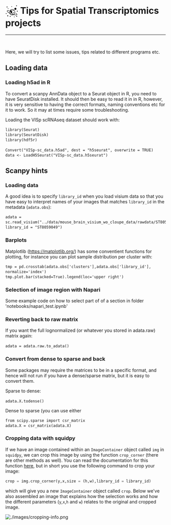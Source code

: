 # <img border="0" src="../logos/spatial_transcriptomics.png" width="40" height="40" style="vertical-align:middle;"> Tips for Spatial Transcriptomics projects
***

<br/>

Here, we will try to list some issues, tips related to different programs etc.


## Loading data

### Loading h5ad in R

To convert a scanpy AnnData object to a Seurat object in R, you need to have SeuratDisk installed. It should then be easy to read it in in R, however, it is very sensitive to having the correct formats, naming conventions etc for it to work. So it may at times require some troubleshooting.

Loading the VISp scRNAseq dataset should work with:

```
library(Seurat)
library(SeuratDisk)
library(hdf5r)

Convert("VISp-sc_data.h5ad", dest = "h5seurat", overwrite = TRUE)
data <- LoadH5Seurat("VISp-sc_data.h5seurat")

```



## Scanpy hints

### Loading data

A good idea is to specify `library_id` when you load visium data so that you have easy to interpret names of your images that matches `library_id` in the metadata (`adata.obs`):

```
adata = sc.read_visium("../data/mouse_brain_visium_wo_cloupe_data/rawdata/ST8059049/", library_id = "ST8059049")
```

### Barplots

Matplotlib (https://matplotlib.org/) has some conventient functions for plotting, for instance you can plot sample distribution per cluster with:

```
tmp = pd.crosstab(adata.obs['clusters'],adata.obs['library_id'], normalize='index')
tmp.plot.bar(stacked=True).legend(loc='upper right')
```

### Selection of image region with Napari

Some example code on how to select part of of a section in folder 'notebooks/napari_test.ipynb'

### Reverting back to raw matrix

If you want the full lognormalized (or whatever you stored in adata.raw) matrix again:

`adata = adata.raw.to_adata()`


### Convert from dense to sparse and back

Some packages may require the matrices to be in a specific format, and hence will not run if you have a dense/sparse matrix, but it is easy to convert them.

Sparse to dense:

`adata.X.todense()`

Dense to sparse (you can use either

```
from scipy.sparse import csr_matrix
adata.X = csr_matrix(adata.X)
```

### Cropping data with squidpy

If we have an image contained within an `ImageContainer` object called `img` in
`squidpy`, we can crop this image by using the function `crop_corner` (there are
other methods as well). You can read the documentation for this function
[here](https://squidpy.readthedocs.io/en/latest/classes/squidpy.im.ImageContainer.crop_corner.html#squidpy.im.ImageContainer.crop_corner),
but in short you use the following command to crop your image:

```python
crop = img.crop_corner(y,x,size = (h,w),library_id = library_id)
```
which will give you a new `ImageContainer` object called `crop`. Below we've also
assembled an image that explains how the selection works and how the different
parameters (`y`,`x`,`h` and `w`) relates to the original and cropped image. 

![./images/cropping-info.png](cropping-info)

